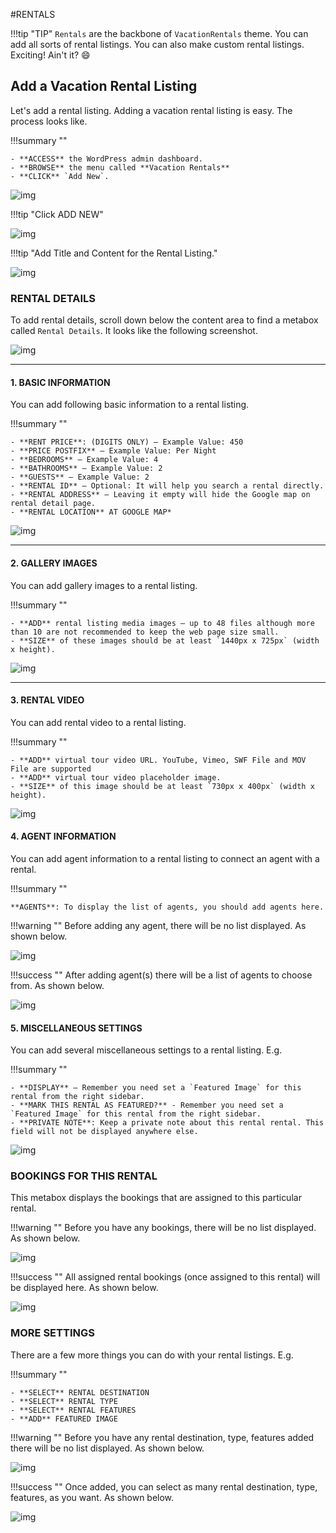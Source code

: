 #RENTALS

!!!tip "TIP"
    `Rentals` are the backbone of `VacationRentals` theme. You can add all sorts of rental listings. You can also make custom rental listings. Exciting! Ain't it? :smile:

## Add a Vacation Rental Listing

Let's add a rental listing. Adding a vacation rental listing is easy. The process looks like.

!!!summary ""

    - **ACCESS** the WordPress admin dashboard.
    - **BROWSE** the menu called **Vacation Rentals**
    - **CLICK** `Add New`.


![img](img/vr-12.jpg)

!!!tip "Click ADD NEW"

![img](img/vr-13.jpg)

!!!tip "Add Title and Content for the Rental Listing."

![img](img/vr-14.jpg)

### RENTAL DETAILS

To add rental details, scroll down below the content area to find a metabox called `Rental Details`. It looks like the following screenshot.

![img](img/vr-15.jpg)

---

#### 1. BASIC INFORMATION

You can add following basic information to a rental listing.

!!!summary ""

    - **RENT PRICE**: (DIGITS ONLY) — Example Value: 450
    - **PRICE POSTFIX** — Example Value: Per Night
    - **BEDROOMS** — Example Value: 4
    - **BATHROOMS** — Example Value: 2
    - **GUESTS** — Example Value: 2
    - **RENTAL ID** — Optional: It will help you search a rental directly.
    - **RENTAL ADDRESS** — Leaving it empty will hide the Google map on rental detail page.
    - **RENTAL LOCATION** AT GOOGLE MAP*

![img](img/vr-16.jpg)

---

#### 2. GALLERY IMAGES

You can add gallery images to a rental listing.

!!!summary ""

    - **ADD** rental listing media images — up to 48 files although more than 10 are not recommended to keep the web page size small.
    - **SIZE** of these images should be at least `1440px x 725px` (width x height).

![img](img/vr-17.jpg)

---

#### 3. RENTAL VIDEO

You can add rental video to a rental listing.

!!!summary ""

    - **ADD** virtual tour video URL. YouTube, Vimeo, SWF File and MOV File are supported
    - **ADD** virtual tour video placeholder image. 
    - **SIZE** of this image should be at least `730px x 400px` (width x height).

![img](img/vr-18.jpg)

#### 4. AGENT INFORMATION

You can add agent information to a rental listing to connect an agent with a rental.

!!!summary ""

    **AGENTS**: To display the list of agents, you should add agents here.

!!!warning ""
    Before adding any agent, there will be no list displayed. As shown below.

![img](img/vr-19.jpg)

!!!success ""
    After adding agent(s) there will be a list of agents to choose from. As shown below.

![img](img/vr-20.jpg)

<!-- #### 5. BOOKING INFORMATION

You can add booking information to a rental listing to add a booking to the rental.

!!!summary ""

    **BOOKING**: To display the list of bookings, you should have at least one booking here.

!!!warning ""
    Before you have any bookings, there will be no list displayed. As shown below.

![img](img/vr-21.jpg)

!!!success ""
    After adding booking(s) there will be a list of booking to choose from. As shown below.

![img](img/vr-22.jpg)
 -->
#### 5. MISCELLANEOUS SETTINGS

You can add several miscellaneous settings to a rental listing. E.g.

!!!summary ""

    - **DISPLAY** — Remember you need set a `Featured Image` for this rental from the right sidebar.
    - **MARK THIS RENTAL AS FEATURED?** - Remember you need set a `Featured Image` for this rental from the right sidebar.
    - **PRIVATE NOTE**: Keep a private note about this rental rental. This field will not be displayed anywhere else.

![img](img/vr-23.jpg)

### BOOKINGS FOR THIS RENTAL

This metabox displays the bookings that are assigned to this particular rental.

!!!warning ""
    Before you have any bookings, there will be no list displayed. As shown below.


![img](img/vr-24.jpg)

!!!success ""
    All assigned rental bookings (once assigned to this rental) will be displayed here. As shown below.

![img](img/vr-25.jpg)

### MORE SETTINGS

There are a few more things you can do with your rental listings. E.g.

!!!summary ""

    - **SELECT** RENTAL DESTINATION
    - **SELECT** RENTAL TYPE
    - **SELECT** RENTAL FEATURES
    - **ADD** FEATURED IMAGE

!!!warning ""
    Before you have any rental destination, type, features added there will be no list displayed. As shown below.

![img](img/vr-26.jpg)

!!!success ""
    Once added, you can select as many rental destination, type, features, as you want. As shown below.

![img](img/vr-27.jpg)
